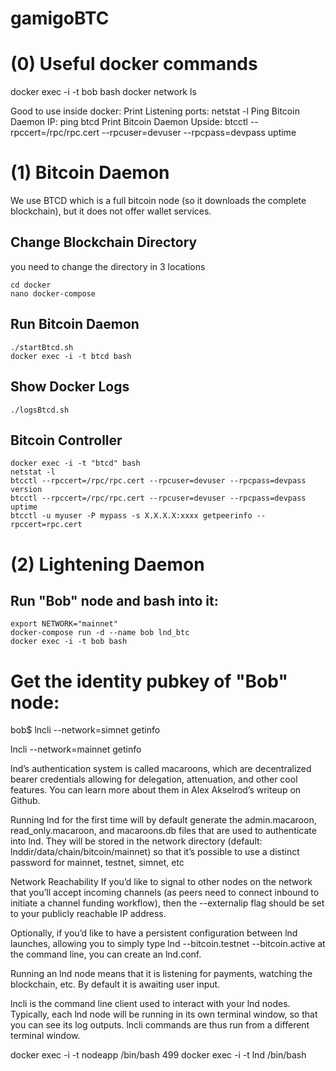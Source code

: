 # gamigoBTC

# (0) Useful docker commands
docker exec -i -t bob bash
docker network ls

Good to use inside docker:
Print Listening ports:
   netstat -l
Ping Bitcoin Daemon IP:
   ping btcd
Print Bitcoin Daemon Upside:
btcctl --rpccert=/rpc/rpc.cert --rpcuser=devuser --rpcpass=devpass uptime



# (1) Bitcoin Daemon

We use BTCD which is a full bitcoin node (so it downloads the complete blockchain), but 
it does not offer wallet services.

## Change Blockchain Directory
you need to change the directory in 3 locations
```
cd docker
nano docker-compose
```

## Run Bitcoin Daemon 
```
./startBtcd.sh
docker exec -i -t btcd bash
```

## Show Docker Logs
```
./logsBtcd.sh
```

## Bitcoin Controller
```
docker exec -i -t "btcd" bash
netstat -l
btcctl --rpccert=/rpc/rpc.cert --rpcuser=devuser --rpcpass=devpass version
btcctl --rpccert=/rpc/rpc.cert --rpcuser=devuser --rpcpass=devpass uptime
btcctl -u myuser -P mypass -s X.X.X.X:xxxx getpeerinfo --rpccert=rpc.cert
```

# (2) Lightening Daemon

## Run "Bob" node and bash into it:
```
export NETWORK="mainnet"
docker-compose run -d --name bob lnd_btc
docker exec -i -t bob bash
```

# Get the identity pubkey of "Bob" node:
bob$ lncli --network=simnet getinfo


lncli --network=mainnet getinfo



lnd’s authentication system is called macaroons, which are decentralized bearer credentials allowing for delegation, attenuation, and other cool features. You can learn more about them in Alex Akselrod’s writeup on Github.

Running lnd for the first time will by default generate the admin.macaroon, read_only.macaroon, and macaroons.db files that are used to authenticate into lnd. They will be stored in the network directory (default: lnddir/data/chain/bitcoin/mainnet) so that it’s possible to use a distinct password for mainnet, testnet, simnet, etc

Network Reachability
If you’d like to signal to other nodes on the network that you’ll accept incoming channels (as peers need to connect inbound to initiate a channel funding workflow), then the --externalip flag should be set to your publicly reachable IP address.


Optionally, if you’d like to have a persistent configuration between lnd launches, allowing you to simply type lnd --bitcoin.testnet --bitcoin.active at the command line, you can create an lnd.conf.

Running an lnd node means that it is listening for payments, watching the blockchain, etc. By default it is awaiting user input.

lncli is the command line client used to interact with your lnd nodes. Typically, each lnd node will be running in its own terminal window, so that you can see its log outputs. lncli commands are thus run from a different terminal window.




docker exec -i -t nodeapp /bin/bash
  499  docker exec -i -t lnd /bin/bash
